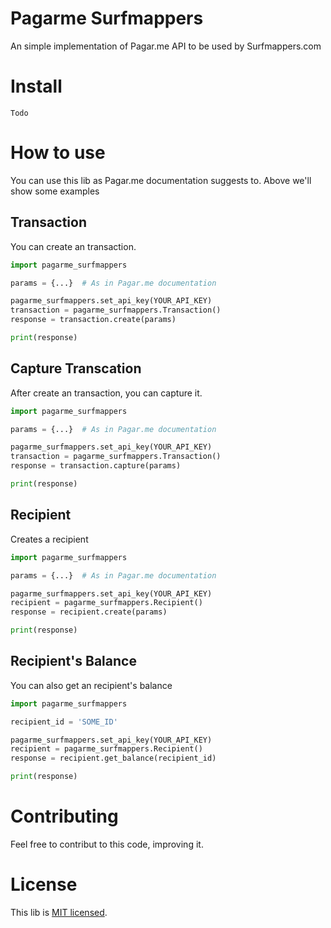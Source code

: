 # Pagarme Surfmappers
An simple implementation of Pagar.me API to be used by Surfmappers.com

# Install
```Todo```

# How to use
You can use this lib as Pagar.me documentation suggests to. Above we'll show some examples

## Transaction
You can create an transaction.

```python
import pagarme_surfmappers

params = {...}  # As in Pagar.me documentation

pagarme_surfmappers.set_api_key(YOUR_API_KEY)
transaction = pagarme_surfmappers.Transaction()
response = transaction.create(params)

print(response)
```

## Capture Transcation
After create an transaction, you can capture it.

```python
import pagarme_surfmappers

params = {...}  # As in Pagar.me documentation

pagarme_surfmappers.set_api_key(YOUR_API_KEY)
transaction = pagarme_surfmappers.Transaction()
response = transaction.capture(params)

print(response)
```

## Recipient
Creates a recipient

```python
import pagarme_surfmappers

params = {...}  # As in Pagar.me documentation

pagarme_surfmappers.set_api_key(YOUR_API_KEY)
recipient = pagarme_surfmappers.Recipient()
response = recipient.create(params)

print(response)
```

## Recipient's Balance
You can also get an recipient's balance

```python
import pagarme_surfmappers

recipient_id = 'SOME_ID'

pagarme_surfmappers.set_api_key(YOUR_API_KEY)
recipient = pagarme_surfmappers.Recipient()
response = recipient.get_balance(recipient_id)

print(response)
```

# Contributing
Feel free to contribut to this code, improving it.

# License
This lib is [MIT licensed](./LICENSE).